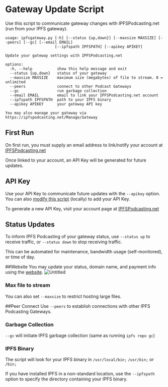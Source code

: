 # Gateway Update Script
Use this script to communicate gateway changes with IPFSPodcasting.net (run from your IPFS gateway).

```
usage: ipfsgateway.py [-h] [--status {up,down}] [--maxsize MAXSIZE] [--peers] [--gc] [--email EMAIL]
                      [--ipfspath IPFSPATH] [--apikey APIKEY]

Update your gateway settings with IPFSPodcasting.net

options:
  -h, --help           show this help message and exit
  --status {up,down}   status of your gateway
  --maxsize MAXSIZE    maximum size (megabytes) of file to stream. 0 = unlimited
  --peers              connect to other Podcast Gateways
  --gc                 run garbage collection
  --email EMAIL        email to link your IPFSPodcasting.net account
  --ipfspath IPFSPATH  path to your IPFS binary
  --apikey APIKEY      your gateway API key

You may also manage your gateway via https://ipfspodcasting.net/Manage/Gateway
```
## First Run
On first run, you must supply an email address to link/notify your account at [IPFSPodcasting.net](https://IPFSPodcasting.net/Manage)

Once linked to your account, an API Key will be generated for future updates.

## API Key
Use your API Key to communicate future updates with the `--apikey` option. You can also [modify this script](https://github.com/Cameron-IPFSPodcasting/podcast-Gateway/blob/72bf0f33a1e7d53d5c0f5314e3064c38554232ee/ipfspodcastgateway/ipfspodcastgateway.py#L31) (locally) to add your API Key.

To generate a new API Key, visit your account page at [IPFSPodcasting.net](https://IPFSPodcasting.net/Manage/Gateway)

## Status Updates
To inform IPFS Podcasting of your gateway status, use `--status up` to receive traffic, or `--status down` to stop receiving traffic.

This can be automated for maintenance, bandwidth usage (self-monitored), or time of day.

##Website
You may update your status, domain name, and payment info using the [website](https://IPFSPodcasting.net/Manage/Gateway).
![Untitled](https://github.com/Cameron-IPFSPodcasting/podcast-Gateway/assets/103131615/bb81e951-244e-4efe-98ce-87909332a3e7)

### Max file to stream
You can also set `--maxsize` to restrict hosting large files.

##Peer Connect
Use `--peers` to establish connections with other IPFS Podcasting Gateways.

### Garbage Collection
`--gc` will initiate IPFS garbage collection (same as running `ipfs repo gc`)

### IPFS Binary
The script will look for your IPFS binary in `/usr/local/bin;` `/usr/bin;` or `/bin;`

If you have installed IPFS in a non-standard location, use the `--ipfspath` option to specify the directory containing your IPFS binary.
